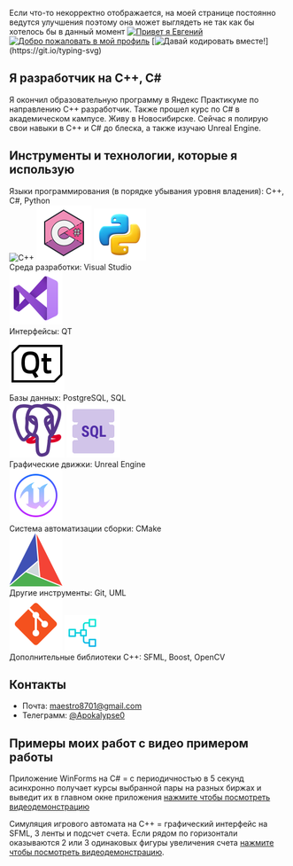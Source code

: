 Если что-то некорректно отображается, на моей странице постоянно ведутся улучшения поэтому она может выглядеть не так как бы хотелось бы в данный момент
[![Привет я Евгений](https://readme-typing-svg.demolab.com?font=Fira+Code&pause=1000&color=0E44FD&background=FF8B3A00&center=true&width=870&height=100&lines=Привет+я+Евгений)](https://git.io/typing-svg)
[![Добро пожаловать в мой профиль](https://readme-typing-svg.demolab.com?font=Fira+Code&pause=1000&color=00FF00&background=FF8B3A00&center=true&width=870&height=100&lines=Добро+пожаловать+в+мой+профиль)](https://git.io/typing-svg)
[![Давай кодировать вместе!](https://readme-typing-svg.demolab.com?font=Fira+Code&pause=1000&color=FF0000&background=FF8B3A00&center=true&width=870&height=100&lines=Давай+кодировать+вместе!)](https://git.io/typing-svg)
## Я разработчик на C++, C#
Я окончил образовательную программу в Яндекс Практикуме по направлению C++ разработчик. Также прошел курс по C# в академическом кампусе.
Живу в Новосибирске.
Сейчас я полирую свои навыки в C++ и C# до блеска, а также изучаю Unreal Engine.

## Инструменты и технологии, которые я использую
Языки программирования (в порядке убывания уровня владения): С++, С#, Python <br> 
<img src="https://github.com/Maestro8701/Maestro8701/blob/main/%D0%A1++.png?raw=true" alt="C++"> <img src="https://github.com/Maestro8701/Maestro8701/blob/main/C%23.png?raw=true" alt="C#"> <img src="https://github.com/Maestro8701/Maestro8701/blob/main/Python.png" alt="Python"> <br>
Среда разработки: Visual Studio <br> 
<img src="https://github.com/Maestro8701/Maestro8701/blob/main/visual_studio.png" alt="Visual Studio"> <br>
Интерфейсы: QT <br> 
<img src="https://github.com/Maestro8701/Maestro8701/blob/main/QT.png" alt="QT"> <br>
Базы данных: PostgreSQL, SQL <br> 
<img src="https://github.com/Maestro8701/Maestro8701/blob/main/postgresql.png" alt="PostgreSQL"> 
<img src="https://github.com/Maestro8701/Maestro8701/blob/main/SQL.png" alt="SQL"> <br>
Графические движки: Unreal Engine <br>
<img src="https://github.com/Maestro8701/Maestro8701/blob/main/unreal-engine.png" alt="Unreal Engine"> <br>
Система автоматизации сборки: CMake <br>
<img src="https://github.com/Maestro8701/Maestro8701/blob/main/cmake.png" alt="CMake"> <br>
Другие инструменты: Git, UML <br>
<img src="https://github.com/Maestro8701/Maestro8701/blob/main/git.png" alt="Git"> 
<img src="https://github.com/Maestro8701/Maestro8701/blob/main/UML64.png" alt="UML"> <br>
Дополнительные библиотеки C++: SFML, Boost, OpenCV

## Контакты
- Почта: [maestro8701@gmail.com](maestro8701@gmail.com)
- Телеграмм: [@Apokalypse0](@Apokalypse0)

## Примеры моих работ с видео примером работы
Приложение WinForms на С# = с периодичностью в 5 секунд асинхронно получает курсы выбранной пары на разных биржах и выведит их в главном окне приложения [нажмите чтобы посмотреть видеодемонстрацию](https://youtu.be/N685u4717Wc)

Симуляция игрового автомата на С++ = графический интерфейс на SFML, 3 ленты и подсчет счета. Если рядом по горизонтали оказываются 2 или 3 одинаковых фигуры увеличения счета [нажмите чтобы посмотреть видеодемонстрацию](https://www.youtube.com/watch?v=rsspbTZuP6A&ab_channel=%D0%95%D0%B2%D0%B3%D0%B5%D0%BD%D0%B8%D0%B9%D0%90%D0%BD%D0%BA%D1%83%D1%86%D0%B0).



<!--
Размер иконок 100

**Maestro8701/Maestro8701** is a ✨ _special_ ✨ repository because its `README.md` (this file) appears on your GitHub profile.

Here are some ideas to get you started:

- 🔭 I’m currently working on ...
- 🌱 I’m currently learning ...
- 👯 I’m looking to collaborate on ...
- 🤔 I’m looking for help with ...
- 💬 Ask me about ...
- 📫 How to reach me: ...
- 😄 Pronouns: ...
- ⚡ Fun fact: ...
-->
